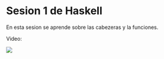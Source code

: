 # Sesion 1 de Haskell

En esta sesion se aprende sobre las cabezeras y la funciones.

Video:

[![](http://img.youtube.com/vi/TJDwoAw0L1M/0.jpg)](http://www.youtube.com/watch?v=TJDwoAw0L1M "Video Sesion 2")